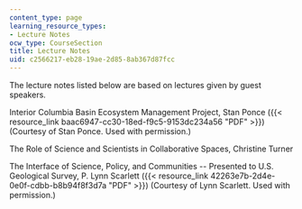 ```yaml
---
content_type: page
learning_resource_types:
- Lecture Notes
ocw_type: CourseSection
title: Lecture Notes
uid: c2566217-eb28-19ae-2d85-8ab367d87fcc
---
```


The lecture notes listed below are based on lectures given by guest speakers.

Interior Columbia Basin Ecosystem Management Project, Stan Ponce ({{< resource_link baac6947-cc30-18ed-f9c5-9153dc234a56 "PDF" >}}) (Courtesy of Stan Ponce. Used with permission.)

The Role of Science and Scientists in Collaborative Spaces, Christine Turner

The Interface of Science, Policy, and Communities -- Presented to U.S. Geological Survey, P. Lynn Scarlett ({{< resource_link 42263e7b-2d4e-0e0f-cdbb-b8b94f8f3d7a "PDF" >}}) (Courtesy of Lynn Scarlett. Used with permission.)